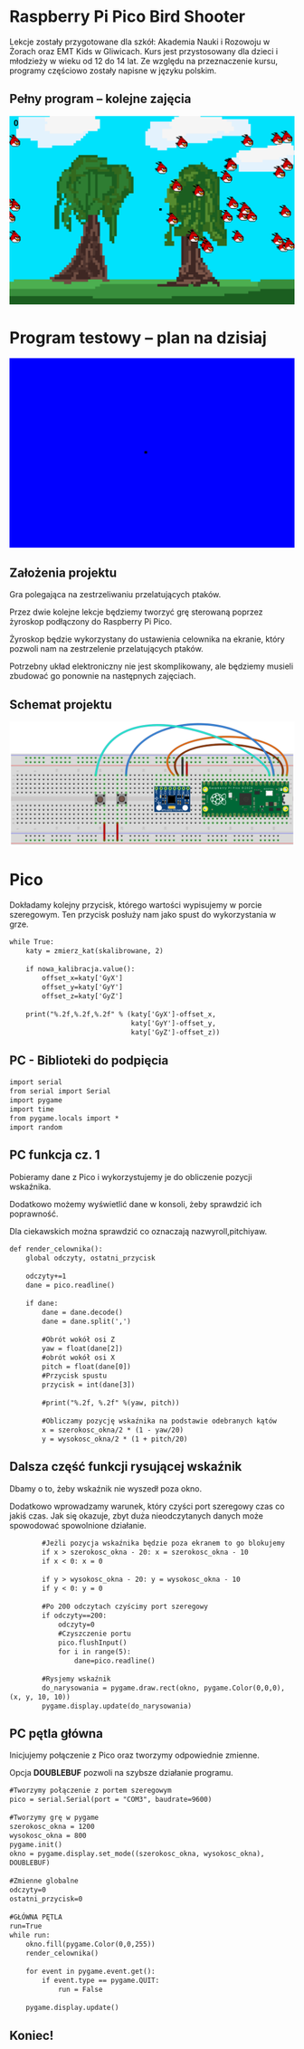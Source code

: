 # Raspberry Pi Pico Bird Shooter

Lekcje zostały przygotowane dla szkół: Akademia Nauki i Rozowoju w Żorach oraz EMT Kids w Gliwicach. 
Kurs jest przystosowany dla dzieci i młodzieży w wieku od 12 do 14 lat. 
Ze względu na przeznaczenie kursu, programy częściowo zostały napisne w języku polskim.

## Pełny program – kolejne zajęcia
![](img/Obraz1.gif)

# Program testowy – plan na dzisiaj
![](img/Obraz2.gif)

## Założenia projektu

Gra polegająca na zestrzeliwaniu przelatujących ptaków\.

Przez dwie kolejne lekcje będziemy tworzyć grę sterowaną poprzez żyroskop podłączony do Raspberry Pi Pico\.

Żyroskop będzie wykorzystany do ustawienia celownika na ekranie\, który pozwoli nam na zestrzelenie przelatujących ptaków\.

Potrzebny układ elektroniczny nie jest skomplikowany\, ale będziemy musieli zbudować go ponownie na następnych zajęciach\.



## Schemat projektu

![](img/Obraz3.png)

# Pico

Dokładamy kolejny przycisk\, którego wartości wypisujemy w porcie szeregowym\.
Ten przycisk posłuży nam jako spust do wykorzystania w grze\.

```
while True:
    katy = zmierz_kat(skalibrowane, 2)
 
    if nowa_kalibracja.value():
        offset_x=katy['GyX']
        offset_y=katy['GyY']
        offset_z=katy['GyZ']
    
    print("%.2f,%.2f,%.2f" % (katy['GyX']-offset_x,
                              katy['GyY']-offset_y,
                              katy['GyZ']-offset_z))
```

## PC - Biblioteki do podpięcia

```
import serial
from serial import Serial
import pygame
import time
from pygame.locals import *
import random
```


## PC funkcja cz. 1

Pobieramy dane z Pico i wykorzystujemy je do obliczenie pozycji wskaźnika\.

Dodatkowo możemy wyświetlić dane w konsoli\, żeby sprawdzić ich poprawność\.

Dla ciekawskich można sprawdzić co oznaczają nazwyroll\,pitchiyaw\.

```
def render_celownika():
    global odczyty, ostatni_przycisk

    odczyty+=1
    dane = pico.readline()

    if dane:
        dane = dane.decode()
        dane = dane.split(',')

        #Obrót wokół osi Z
        yaw = float(dane[2])
        #obrót wokół osi X
        pitch = float(dane[0])
        #Przycisk spustu
        przycisk = int(dane[3])

        #print("%.2f, %.2f" %(yaw, pitch))

        #Obliczamy pozycję wskaźnika na podstawie odebranych kątów
        x = szerokosc_okna/2 * (1 - yaw/20)
        y = wysokosc_okna/2 * (1 + pitch/20)
```

## Dalsza część funkcji rysującej wskaźnik

Dbamy o to\, żeby wskaźnik nie wyszedł poza okno\.

Dodatkowo wprowadzamy warunek\, który czyści port szeregowy czas co jakiś czas\. Jak się okazuje\, zbyt duża nieodczytanych danych może spowodować spowolnione działanie\.

```
        #Jeżli pozycja wskaźnika będzie poza ekranem to go blokujemy
        if x > szerokosc_okna - 20: x = szerokosc_okna - 10
        if x < 0: x = 0

        if y > wysokosc_okna - 20: y = wysokosc_okna - 10
        if y < 0: y = 0

        #Po 200 odczytach czyścimy port szeregowy 
        if odczyty==200:
            odczyty=0
            #Czyszczenie portu 
            pico.flushInput()
            for i in range(5):
                dane=pico.readline()

        #Rysjemy wskaźnik
        do_narysowania = pygame.draw.rect(okno, pygame.Color(0,0,0),(x, y, 10, 10))
        pygame.display.update(do_narysowania)
```

## PC pętla główna

Inicjujemy połączenie z Pico oraz tworzymy odpowiednie zmienne\.

Opcja __DOUBLEBUF__ pozwoli na szybsze działanie programu\.

```
#Tworzymy połączenie z portem szeregowym 
pico = serial.Serial(port = "COM3", baudrate=9600)

#Tworzymy grę w pygame
szerokosc_okna = 1200
wysokosc_okna = 800
pygame.init()
okno = pygame.display.set_mode((szerokosc_okna, wysokosc_okna), DOUBLEBUF)

#Zmienne globalne
odczyty=0
ostatni_przycisk=0

#GŁÓWNA PĘTLA
run=True
while run:
    okno.fill(pygame.Color(0,0,255))
    render_celownika()
    
    for event in pygame.event.get():
        if event.type == pygame.QUIT:
            run = False
                    
    pygame.display.update()
```

## Koniec!

